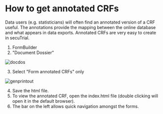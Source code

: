 # How to get annotated CRFs

Data users (e.g. statisticians) will often find an annotated version of a CRF useful. The annotations provide the mapping between the online database and what appears in data exports. Annotated CRFs are very easy to create in secuTrial.

1. FormBuilder
2. "Document Dossier"

![docdos](https://github.com/SwissClinicalTrialOrganisation/DM_secuTrial_recipes/blob/master/annotated_crfs/fig/docdos0.png "docdos")

3. Select "Form annotated CRFs" only

![genprintout](https://github.com/SwissClinicalTrialOrganisation/DM_secuTrial_recipes/blob/master/annotated_crfs/fig/docdos.png "genprintout")

4. Save the html file.
5. To view the annotated CRF, open the index.html file (double clicking will open it in the default browser).
6. The bar on the left allows quick navigation amongst the forms.


